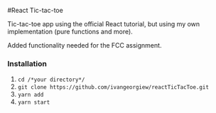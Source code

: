 #React Tic-tac-toe

Tic-tac-toe app using the official React tutorial, but using my own
implementation (pure functions and more).

Added functionality needed for the FCC assignment.

### Installation

1) `cd /*your directory*/`
2) `git clone https://github.com/ivangeorgiew/reactTicTacToe.git`
3) `yarn add`
4) `yarn start`
